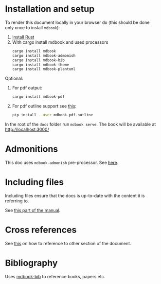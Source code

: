 # Installation and setup

To render this document locally in your browser do (this should be done only
once to install `mdbook`):

1. [Install Rust](https://doc.rust-lang.org/cargo/getting-started/installation.html)
2. With cargo install mdbook and used processors
   ```sh
   cargo install mdbook 
   cargo install mdbook-admonish
   cargo install mdbook-bib
   cargo install mdbook-theme
   cargo install mdbook-plantuml
   ```

Optional:

1. For pdf output:
   ```sh
   cargo install mdbook-pdf
   ```
   
2. For pdf outline support see [this](https://github.com/HollowMan6/mdbook-pdf/issues/1#issuecomment-1366157949):
   ```sh
   pip install --user mdbook-pdf-outline
   ```

In the root of the `docs` folder run `mdbook serve`. The book will be available at [http://localhost:3000/]()
  
# Admonitions

This doc uses `mdbook-admonish` pre-processor. See
[here](https://tommilligan.github.io/mdbook-admonish/).

# Including files

Including files ensure that the docs is up-to-date with the content it is referring to.

See [this part of the
manual](https://rust-lang.github.io/mdBook/format/mdbook.html#including-files).

# Cross references

See
[this](https://users.rust-lang.org/t/mdbook-how-to-use-cross-references/83713)
on how to reference to other section of the document.

# Bibliography

Uses [mdbook-bib](https://github.com/francisco-perez-sorrosal/mdbook-bib) to reference books, papers etc.
